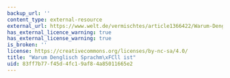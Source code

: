 ```yaml
---
backup_url: ''
content_type: external-resource
external_url: https://www.welt.de/vermischtes/article1366422/Warum-Denglisch-Sprachmuell-ist.html
has_external_licence_warning: true
has_external_license_warning: true
is_broken: ''
license: https://creativecommons.org/licenses/by-nc-sa/4.0/
title: "Warum Denglisch Sprachm\xFCll ist"
uid: 83ff7b77-f45d-4fc1-9af8-4a85011665e2
---
```

